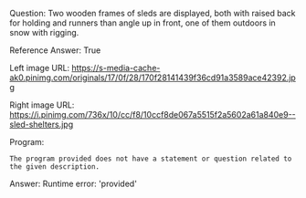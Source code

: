 Question: Two wooden frames of sleds are displayed, both with raised back for holding and runners than angle up in front, one of them outdoors in snow with rigging.

Reference Answer: True

Left image URL: https://s-media-cache-ak0.pinimg.com/originals/17/0f/28/170f28141439f36cd91a3589ace42392.jpg

Right image URL: https://i.pinimg.com/736x/10/cc/f8/10ccf8de067a5515f2a5602a61a840e9--sled-shelters.jpg

Program:

```
The program provided does not have a statement or question related to the given description.
```
Answer: Runtime error: 'provided'

